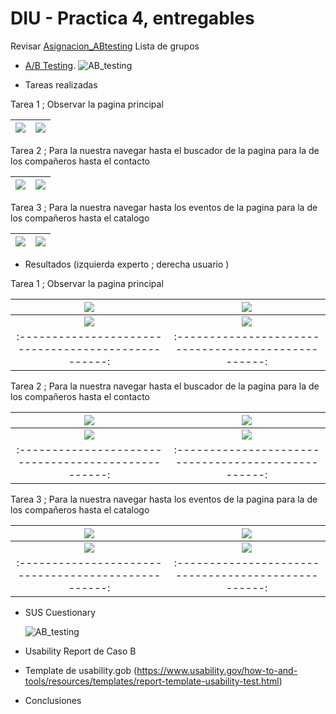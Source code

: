 # DIU - Practica 4, entregables


Revisar [Asignacion_ABtesting](https://github.com/mgea/DIU/blob/master/P4/Asignacion_ABtesting.pdf)
Lista de grupos 

* [A/B Testing](Cuestionario%20SUS%20DIU%20(1).xlsx). 
![AB_testing](AB_testing.png)

* Tareas realizadas
  
Tarea 1 ; Observar la pagina principal

| ![](img/principal_a.png) | ![](img/principal_lib.png) |
|:--------------------------------------------------:|:--------------------------------------------------:|

Tarea 2 ; Para la nuestra navegar hasta el buscador de la pagina para la de los compañeros hasta el contacto

| ![](img/buscar_a.png) | ![](img/contacto_a.png) |
|:--------------------------------------------------:|:--------------------------------------------------:|

Tarea 3 ; Para la nuestra navegar hasta los eventos de la pagina para la de los compañeros hasta el catalogo

| ![](img/eventos_a.png) | ![](img/catalogo_b.png) |
|:--------------------------------------------------:|:--------------------------------------------------:|

* Resultados (izquierda experto ; derecha usuario )

Tarea 1 ; Observar la pagina principal

| ![](img/4.png) | ![](img/10.png) |
|:--------------------------------------------------:|:--------------------------------------------------:|
| ![](img/5.png)| ![](img/11.png) |
|:--------------------------------------------------:|:--------------------------------------------------:|

Tarea 2 ; Para la nuestra navegar hasta el buscador de la pagina para la de los compañeros hasta el contacto

| ![](img/3.png) | ![](img/9.png) |
|:--------------------------------------------------:|:--------------------------------------------------:|
| ![](img/2.png) | ![](img/8.png) |
|:--------------------------------------------------:|:--------------------------------------------------:|

Tarea 3 ; Para la nuestra navegar hasta los eventos de la pagina para la de los compañeros hasta el catalogo

| ![](img/1.png) | ![](img/7.png) |
|:--------------------------------------------------:|:--------------------------------------------------:|
| ![](img/6.png)| ![](img/12.png) |
|:--------------------------------------------------:|:--------------------------------------------------:|

* SUS Cuestionary

  ![AB_testing](test_AB_propia.png)
  
* Usability Report de Caso B
* Template de usability.gob (https://www.usability.gov/how-to-and-tools/resources/templates/report-template-usability-test.html) 

* Conclusiones
